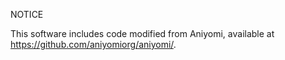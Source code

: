 NOTICE

This software includes code modified from Aniyomi, available at https://github.com/aniyomiorg/aniyomi/.